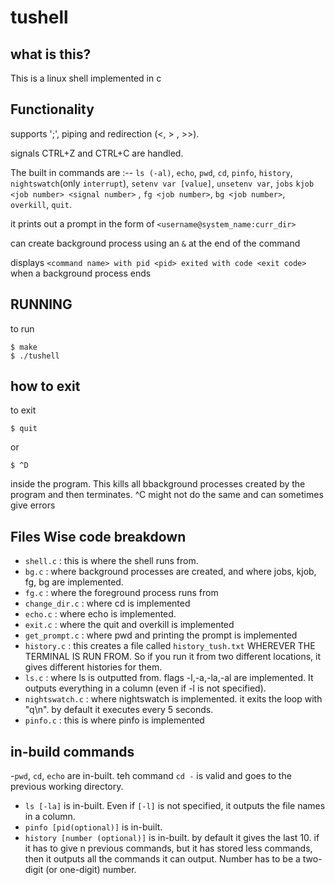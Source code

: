 # tushell

## what is this?
This is a linux shell implemented in c

## Functionality
supports ';', piping and redirection (<, > , >>).

signals CTRL+Z and CTRL+C are handled.

The built in commands are :-- `ls (-al)`, `echo`, `pwd`, `cd`, `pinfo`, `history`, `nightswatch`(only `interrupt`), `setenv var [value]`, `unsetenv var`, `jobs` `kjob <job number> <signal number>` , `fg <job number>`, `bg <job number>`, `overkill`, `quit`.



it prints out a prompt in the form of `<username@system_name:curr_dir>`

can create background process using an `&` at the end of the command

displays `<command name> with pid <pid> exited with code <exit code>` when a background process ends


## RUNNING
to run
```shell
$ make
$ ./tushell
```

## how to exit
to exit 
```shell
$ quit
```
or 
```shell
$ ^D
```
inside the program. This kills all bbackground processes created by the program and then terminates. ^C might not do the same and can sometimes give errors

## Files Wise code breakdown

- `shell.c` : this is where the shell runs from.
- `bg.c` : where background processes are created, and where jobs, kjob, fg, bg are implemented.
- `fg.c` : where the foreground process runs from
- `change_dir.c` : where cd is implemented
- `echo.c` : where echo is implemented.
- `exit.c` : where the quit and overkill is implemented
- `get_prompt.c` : where pwd and printing the prompt is implemented
- `history.c` : this creates a file called `history_tush.txt` WHEREVER THE TERMINAL IS RUN FROM. So if you run it from two different locations, it gives different histories for them.
- `ls.c` : where ls is outputted from. flags -l,-a,-la,-al are implemented. It outputs everything in a column (even if -l is not specified).
- `nightswatch.c` : where nightswatch is implemented. it exits the loop with "q\n". by default it executes every 5 seconds.
- `pinfo.c` : this is where pinfo is implemented


## in-build commands

-`pwd`, `cd`, `echo` are in-built. teh command `cd -` is valid and goes to the previous working directory.
- `ls [-la]` is in-built. Even if `[-l]` is not specified, it outputs the file names in a column.
- `pinfo [pid(optional)]` is in-built.
- `history [number (optional)]` is in-built. by default it gives the last 10. if it has to give n previous commands, but it has stored less commands, then it outputs all the commands it can output. Number has to be a two-digit (or one-digit) number.







